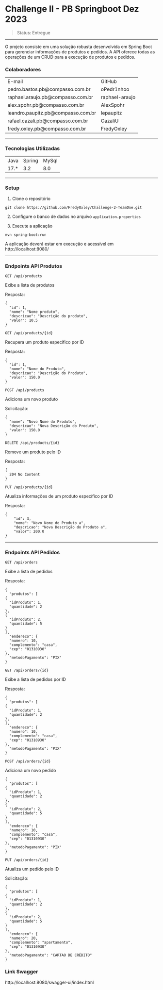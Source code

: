 # Challenge II - PB Springboot Dez 2023
> Status: Entregue
-------------------------------------------------------------------------------------------------------


O projeto consiste em uma solução robusta desenvolvida em Spring Boot para gerenciar informações de produtos e pedidos. A API oferece todas as operações de um CRUD para a execução de produtos e pedidos.

### Colaboradores

<table>
  <tr>
    <td>E-mail</td>
    <td>GitHub</td>
  </tr>
  <tr>
    <td>pedro.bastos.pb@compasso.com.br</td>
    <td>oPedr1nhoo</td>
  </tr>
   <tr>
    <td>raphael.araujo.pb@compasso.com.br</td>
    <td>raphael-araujo</td>
  </tr>
   <tr>
    <td>alex.spohr.pb@compasso.com.br</td>
    <td>AlexSpohr</td>
  </tr>
   <tr>
    <td>leandro.paupitz.pb@compasso.com.br</td>
    <td>lepaupitz</td>
  </tr>
   <tr>
    <td>rafael.cazali.pb@compasso.com.br</td>
    <td>CazaliU</td>
  </tr>
    <tr>
    <td>fredy.oxley.pb@compasso.com.br</td>
    <td>FredyOxley</td>
  </tr>
</table>

-------------------------------------------------------------------------------------------------------

### Tecnologias Utilizadas
<table>
  <tr>
    <td>Java</td>
    <td>Spring</td>
    <td>MySql</td>
  </tr>
  <tr>
    <td>17.*</td>
    <td>3.2</td>
    <td>8.0</td>
  </tr>
</table>

-------------------------------------------------------------------------------------------------------

### Setup
1. Clone o repositório
```
git clone https://github.com/FredyOxley/Challenge-2-TeamOne.git
```
2. Configure o banco de dados no arquivo `application.properties`

3. Execute a aplicação
```
mvn spring-boot:run
```
A aplicação deverá estar em execução e acessível em http://localhost:8080/

-------------------------------------------------------------------------------------------------------

### Endpoints API Produtos

`GET /api/products`

Exibe a lista de produtos


Resposta:
```
{
  "id": 1,
  "nome": "Nome produto",
  "descricao": "Descrição do produto",
  "valor": 10.5
}
```

`GET /api/products/{id}`

Recupera um produto específico por ID

Resposta:
```
{
  "id": 1,
  "nome": "Nome do Produto",
  "descricao": "Descrição do Produto",
  "valor": 150.0
}
```

`POST /api/products`

Adiciona um novo produto

Solicitação:
```
{
  "nome": "Novo Nome do Produto",
  "descricao": "Nova Descrição do Produto",
  "valor": 150.0
}
```

`DELETE /api/products/{id}`

Remove um produto pelo ID

Resposta:

```
{
  204 No Content
}
```

`PUT /api/products/{id}`

Atualiza informações de um produto específico por ID

Resposta:

```
{
    "id": 3,
    "nome": "Novo Nome do Produto a",
    "descricao": "Nova Descrição do Produto a",
    "valor": 200.0
}
```
-------------------------------------------------------------------------------------------------------

### Endpoints API Pedidos

`GET /api/orders`

Exibe a lista de pedidos

Resposta:
```
{
  "produtos": [
{
  "idProduto": 1,
  "quantidade": 2
},
{
  "idProduto": 2,
  "quantidade": 5
}
],
  "endereco": {
  "numero": 10,
  "complemento": "casa",
  "cep": "01310930"
},
  "metodoPagamento": "PIX"
}
```

`GET /api/orders/{id}`

Exibe a lista de pedidos por ID

Resposta:
```
{
  "produtos": [
{
  "idProduto": 1,
  "quantidade": 2
},
],
  "endereco": {
  "numero": 10,
  "complemento": "casa",
  "cep": "01310930"
},
  "metodoPagamento": "PIX"
}
```

`POST /api/orders/{id}`

Adiciona um novo pedido

```
{
  "produtos": [
{
  "idProduto": 1,
  "quantidade": 2
},
{
  "idProduto": 2,
  "quantidade": 5
}
],
  "endereco": {
  "numero": 10,
  "complemento": "casa",
  "cep": "01310930"
},
  "metodoPagamento": "PIX"
}
```

`PUT /api/orders/{id}`

Atualiza um pedido pelo ID

Solicitação:

```
{
  "produtos": [
{
  "idProduto": 1,
  "quantidade": 2
},
{
  "idProduto": 2,
  "quantidade": 5
}
],
  "endereco": {
  "numero": 20,
  "complemento": "apartamento",
  "cep": "01310930"
},
  "metodoPagamento": "CARTAO DE CRÉDITO"
}
```

### Link Swagger

http://localhost:8080/swagger-ui/index.html



